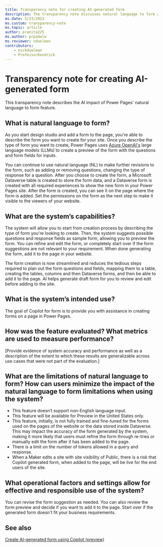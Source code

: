 ```yaml
---
title: Transparency note for creating AI-generated form
description: The transparency note discusses natural language to form and the key considerations for making use of this technology responsibly.
ms.date: 5/23/2023
ms.custom: transparency-note
ms.topic: article
author: pranita225
ms.author: prpadalw
ms.reviewer: ndoelman
contributors:
    - nickdoelman
    - ProfessorKendrick
---
```


# Transparency note for creating AI-generated form

This transparency note describes the AI impact of Power Pages' natural language to form feature.

## What is natural language to form?

As you start design studio and add a form to the page, you're able to describe the form you want to create for your site. Once you describe the type of form you want to create, Power Pages uses [Azure OpenAI's](/azure/cognitive-services/openai/overview) large language models (LLMs) to create a preview of the form with the questions and form fields for inputs.

You can continue to use natural language (NL) to make further revisions to the form, such as adding or removing questions, changing the type of response for a question. After you choose to create the form, a Microsoft Dataverse table is created to store the form data, and a Dataverse form is created with all required experiences to show the new form in your Power Pages site. After the form is created, you can see it on the page where the form is added. Set the permissions on the form as the next step to make it visible to the viewers of your website.

## What are the system’s capabilities?

The system will allow you to start from creation process by describing the type of form you're looking to create. Then, the system suggests possible questions and response fields as sample form, allowing you to preview the form. You can refine and edit the form, or completely start over if the form suggestions are not relevant to your requirement. When done generating the form, add it to the page in your website.

The form creation is now streamlined and reduces the tedious steps required to plan out the form questions and fields, mapping them to a table, creating the tables, columns and then Dataverse forms, and then be able to add it to the page. AI helps generate draft form for you to review and edit before adding to the site.

## What is the system’s intended use?

The goal of Copilot for form is to provide you with assistance in creating forms on a page in Power Pages.

## How was the feature evaluated? What metrics are used to measure performance?

[Provide evidence of system accuracy and performance as well as a description of the extent to which these results are generalizable across use cases that were not part of the evaluation.]

## What are the limitations of natural language to form? How can users minimize the impact of the natural language to form limitations when using the system?

- This feature doesn’t support non-English language input.
- This feature will be available for Preview in the United States only.
- This feature, initially, is not fully trained and fine-tuned for the forms used on the pages of the website or the data stored inside Dataverse. This may impact the accuracy of the form generated by the system, making it more likely that users must refine the form through re-tries or manually edit the form after it has been added to the page.
- There is a limit on the number of tokens allowed in a query and response.
- When a Maker edits a site with site visibility of Public, there is a risk that Copilot generated form, when added to the page, will be live for the end users of the site.

## What operational factors and settings allow for effective and responsible use of the system?

You can revise the form suggestion as needed. You can also review the form preview and decide if you want to add it to the page. Start over if the generated form doesn't fit your business requirements.

## See also

[Create AI-generated form using Copilot (preview)](getting-started/add-form-copilot.md)
